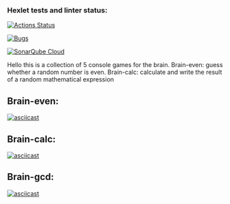 ### Hexlet tests and linter status:

[![Actions Status](https://github.com/dimahodanit/frontend-project-44/actions/workflows/hexlet-check.yml/badge.svg)](https://github.com/dimahodanit/frontend-project-44/actions)

[![Bugs](https://sonarcloud.io/api/project_badges/measure?project=dimahodanit_frontend-project-44&metric=bugs)](https://sonarcloud.io/summary/new_code?id=dimahodanit_frontend-project-44)

[![SonarQube Cloud](https://sonarcloud.io/images/project_badges/sonarcloud-highlight.svg)](https://sonarcloud.io/summary/new_code?id=dimahodanit_frontend-project-44)

Hello this is a collection of 5 console games for the brain.
Brain-even: guess whether a random number is even.
Brain-calc: calculate and write the result of a random mathematical expression

## Brain-even:

[![asciicast](https://asciinema.org/a/TeDaFKi929vG0Qx9dRSjSEHMP.svg)](https://asciinema.org/a/TeDaFKi929vG0Qx9dRSjSEHMP)

## Brain-calc:

[![asciicast](https://asciinema.org/a/yJjr1shDz3l7YbV0xmJvscohk.svg)](https://asciinema.org/a/yJjr1shDz3l7YbV0xmJvscohk)

## Brain-gcd:

[![asciicast](https://asciinema.org/a/Iff1wnlrium8tMfuj4wxsd8QD.svg)](https://asciinema.org/a/Iff1wnlrium8tMfuj4wxsd8QD)